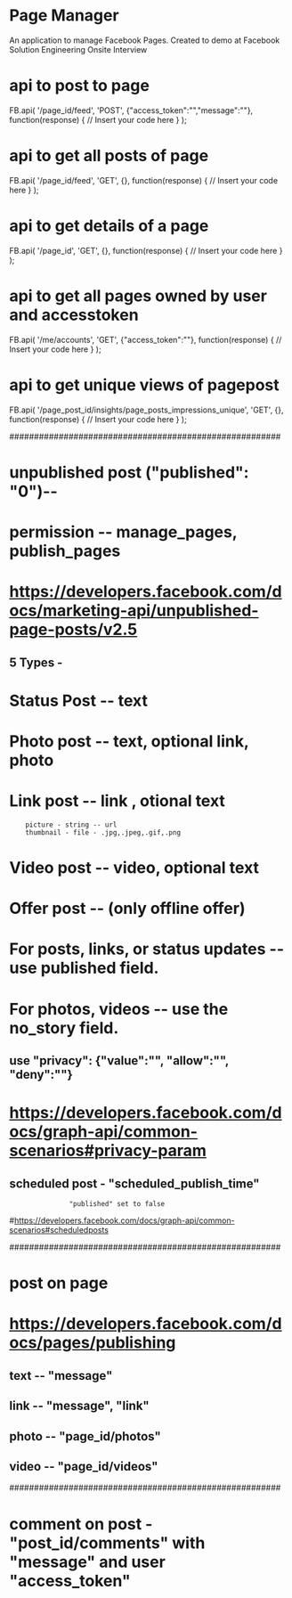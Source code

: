 # Page Manager #

An application to manage Facebook Pages. Created to demo at Facebook Solution Engineering Onsite Interview

# api to post to page
FB.api(
  '/page_id/feed',
  'POST',
  {"access_token":"","message":""},
  function(response) {
      // Insert your code here
  }
);

# api to get all posts of page
FB.api(
  '/page_id/feed',
  'GET',
  {},
  function(response) {
      // Insert your code here
  }
);

# api to get details of a page
FB.api(
  '/page_id',
  'GET',
  {},
  function(response) {
      // Insert your code here
  }
);



# api to get all pages owned by user and accesstoken
FB.api(
  '/me/accounts',
  'GET',
  {"access_token":""},
  function(response) {
      // Insert your code here
  }
);

# api to get unique views of pagepost
FB.api(
  '/page_post_id/insights/page_posts_impressions_unique',
  'GET',
  {},
  function(response) {
      // Insert your code here
  }
); 


#######################################################

# unpublished post ("published": "0")-- 
# permission -- manage_pages, publish_pages
# https://developers.facebook.com/docs/marketing-api/unpublished-page-posts/v2.5

## 5 Types - 
# Status Post  -- text
# Photo post  -- text, optional link, photo
# Link post  -- link , otional text
		picture - string -- url 
		thumbnail - file - .jpg,.jpeg,.gif,.png

# Video post  -- video, optional text
# Offer post  -- (only offline offer)
# For posts, links, or status updates -- use published field.
# For photos, videos -- use the no_story field.


## use "privacy": {"value":"", "allow":"", "deny":""}
# https://developers.facebook.com/docs/graph-api/common-scenarios#privacy-param


## scheduled post - "scheduled_publish_time" 
				   "published" set to false
#https://developers.facebook.com/docs/graph-api/common-scenarios#scheduledposts



#######################################################

# post on page
# https://developers.facebook.com/docs/pages/publishing

## text -- "message"
## link -- "message", "link"
## photo -- "page_id/photos"
## video -- "page_id/videos"

#######################################################

# comment on post - "post_id/comments" with "message" and user "access_token"
